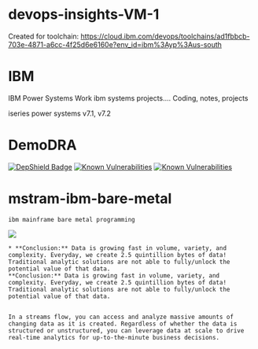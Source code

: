 # devops-insights-VM-1
Created for toolchain: https://cloud.ibm.com/devops/toolchains/ad1fbbcb-703e-4871-a6cc-4f25d6e6160e?env_id=ibm%3Ayp%3Aus-south
# IBM
IBM Power Systems Work
ibm  systems projects....
Coding, notes, projects


iseries power systems v7.1, v7.2

# DemoDRA
[![DepShield Badge](https://depshield.sonatype.org/badges/owner/repository/depshield.svg)](https://depshield.github.io)
<a href="https://snyk.io//test/github/dlminvestments/devops-insights-DLM?targetFile=package.json"><img src="https://snyk.io//test/github/dlminvestments/devops-insights-DLM/badge.svg?targetFile=package.json" alt="Known Vulnerabilities" data-canonical-src="https://snyk.io//test/github/dlminvestments/devops-insights-DLM?targetFile=package.json" style="max-width:100%;"></a>
[![Known Vulnerabilities](https://snyk.io//test/github/dlminvestments/devops-insights-DLM/badge.svg?targetFile=package.json)](https://snyk.io//test/github/dlminvestments/devops-insights-DLM?targetFile=package.json)
# mstram-ibm-bare-metal
	ibm mainframe bare metal programming

![](/doc/source/images/streamsconsole15.png)
	
	* **Conclusion:** Data is growing fast in volume, variety, and complexity. Everyday, we create 2.5 quintillion bytes of data! Traditional analytic solutions are not able to fully/unlock the potential value of that data.
	**Conclusion:** Data is growing fast in volume, variety, and complexity. Everyday, we create 2.5 quintillion bytes of data! Traditional analytic solutions are not able to fully/unlock the potential value of that data.
	
	
	In a streams flow, you can access and analyze massive amounts of changing data as it is created. Regardless of whether the data is structured or unstructured, you can leverage data at scale to drive real-time analytics for up-to-the-minute business decisions.
